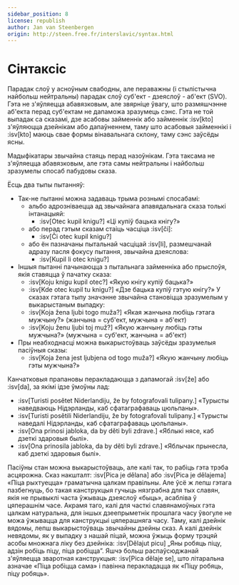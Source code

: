 ```yaml
---
sidebar_position: 8
license: republish
author: Jan van Steenbergen
origin: http://steen.free.fr/interslavic/syntax.html
---
```


# Сінтаксіс

Парадак слоў у асноўным свабодны, але пераважны (і стылістычна найбольш нейтральны) парадак слоў суб'ект - дзеяслоў - аб'ект (SVO). Гэта не з'яўляецца абавязковым, але звярніце ўвагу, што размяшчэнне аб'екта перад суб'ектам не дапаможа зразумець сэнс. Гэта не той выпадак са сказамі, дзе асабовы займеннік або займеннік :isv[kto] з'яўляюцца дзейнікам або дапаўненнем, таму што асабовыя займеннікі і :isv[kto] маюць свае формы вінавальнага склону, таму сэнс заўсёды ясны.

Мадыфікатары звычайна стаяць перад назоўнікам. Гэта таксама не з'яўляецца абавязковым, але гэта самы нейтральны і найбольш зразумелы спосаб пабудовы сказа.

Ёсць два тыпы пытанняў:

- Так-не пытанні можна задаваць трыма рознымі спосабамі:
  - альбо адрозніваецца ад звычайнага апавядальнага сказа толькі інтанацыяй:
    - :isv[Otec kupil knigu?] «Ці купіў бацька кнігу?»
  - або перад гэтым сказам стаіць часціца :isv[či]:
    - :isv[Či otec kupil knigu?]
  - або ён пазначаны пытальнай часціцай :isv[li], размешчанай адразу пасля фокусу пытання, звычайна дзеяслова:
    - :isv[Kupil li otec knigu?]
- Іншыя пытанні пачынаюцца з пытальнага займенніка або прыслоўя, якія ставяцца ў пачатку сказа:
  - :isv[Koju knigu kupil otec?] «Якую кнігу купіў бацька?»
  - :isv[Kde otec kupil tu knigu?] «Дзе бацька купіў гэтую кнігу?»
  У сказах гэтага тыпу значэнне звычайна становіцца зразумелым у выкарыстаным выпадку:
  - :isv[Koja žena ljubi togo muža?] «Якая жанчына любіць гэтага мужчыну?» (жанчына = суб'ект, мужчына = аб'ект)
  - :isv[Koju ženu ljubi toj muž?] «Якую жанчыну любіць гэты мужчына?» (мужчына = суб'ект, жанчына = аб'ект)
- Пры неабходнасці можна выкарыстоўваць заўсёды зразумелыя пасіўныя сказы:
  - :isv[Koja žena jest ljubjena od togo muža?] «Якую жанчыну любіць гэты мужчына?»

Канчатковыя прапановы перакладаюцца з дапамогай :isv[že] або :isv[da], за якімі ідзе ўмоўны лад:

- :isv[Turisti posětet Niderlandiju, že by fotografovali tulipany.] «Турысты наведваюць Нідэрланды, каб сфатаграфаваць цюльпаны».
- :isv[Turisti posětili Niderlandiju, že by fotografovali tulipany.] «Турысты наведалі Нідэрланды, каб сфатаграфаваць цюльпаны».
- :isv[Ona prinosi jabloka, da by děti byli zdrave.] «Яблыкі нясе, каб дзеткі здаровыя былі».
- :isv[Ona prinosila jabloka, da by děti byli zdrave.] «Яблычак прынесла, каб дзеткі здаровыя былі».

Пасіўны стан можна выкарыстоўваць, але калі так, то рабіць гэта трэба асцярожна. Сказ накшталт: :isv[Pica je dělana] або :isv[Pica je dělajema] «Піца рыхтуецца» граматычна цалкам правільны. Але ўсё ж лепш гэтага пазбегнуць, бо такая канструкцыя гучыць нязграбна для тых славян, якія не прывыклі часта ўжываць дзеяслоў «быць», асабліва ў цяперашнім часе. Акрамя таго, калі для часткі славянамоўных гэта цалкам натуральна, для іншых дзеепрыметнік прошлага часу ўвогуле не можа ўжывацца для канструкцыі цяперашняга часу. Таму, калі дзейнік вядомы, лепш выкарыстоўваць звычайны дзейны сказ. А калі дзейнік невядомы, як у выпадку з нашай піцай, можна ўжыць форму трэцяй асобы множнага ліку без дзейніка: :isv[Dělajut picu] „Яны робяць піцу, адзін робіць піцу, піца робіцца”. Яшчэ больш распаўсюджанай з'яўляецца зваротная канструкцыя: :isv[Pica dělaje se], што літаральна азначае «Піца робіцца сама» і павінна перакладацца як «Піцу робяць, піцу робяць».
